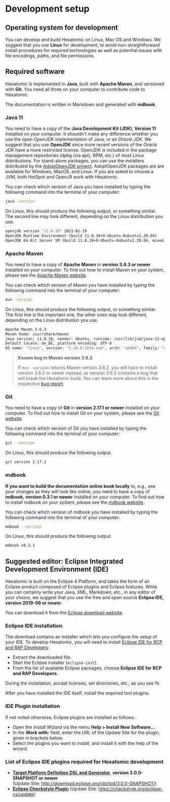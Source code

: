 # Development setup

## Operating system for development

You can develop and build Hexatomic on Linux, Mac OS and Windows.
We suggest that you use **Linux** for development, to avoid non-straightforward install procedures for required technologies as well as potential issues with file encodings, paths, and file permissions.

## Required software

Hexatomic is implemented in **Java**, built with **Apache Maven**, and versioned with **Git**.
You need all three on your computer to contribute code to Hexatomic.

The documentation is written in Markdown and generated with **mdbook**.

### Java 11

You need to have a copy of the **Java Development Kit (JDK), Version 11** installed on your computer.
It shouldn't make any difference whether you use the open *OpenJDK* implementation of Java, or an *Oracle JDK*.
We suggest that you use **OpenJDK** since more recent versions of the *Oracle JDK* have a more restricted license.
OpenJDK is included in the package management repositories (dpkg (via apt), RPM, etc.) of most Linux distributions.
For stand-alone packages, you can use the installers distributed by the [AdoptOpenJDK project](https://adoptopenjdk.net).
AdoptOpenJDK packages are are available for Windows, MacOS, and Linux. If you are asked to choose a JVM, both HotSpot and OpenJ9 work with Hexatomic.

You can check which version of Java you have installed by typing the following command into the terminal of your computer:

```bash
java -version
```

On Linux, this should produce the following output, or something similar. The second line may look different, depending on the Linux distribution you use.

```bash
openjdk version "11.0.10" 2021-01-19
OpenJDK Runtime Environment (build 11.0.10+9-Ubuntu-0ubuntu1.20.04)
OpenJDK 64-Bit Server VM (build 11.0.10+9-Ubuntu-0ubuntu1.20.04, mixed mode, sharing)
```

### Apache Maven

You need to have a copy of **Apache Maven** in **version 3.6.3 or newer** installed on your computer.
To find out how to install Maven on your system, please see the [Apache Maven website](https://maven.apache.org/).

You can check which version of Maven you have installed by typing the following command into the terminal of your computer:

```bash
mvn -version
```

On Linux, this should produce the following output, or something similar. The first line is the important one, the other ones may look different, depending on the Linux distribution you use.

```bash
Apache Maven 3.6.3
Maven home: /usr/share/maven
Java version: 11.0.10, vendor: Ubuntu, runtime: /usr/lib/jvm/java-11-openjdk-amd64
Default locale: de_DE, platform encoding: UTF-8
OS name: "linux", version: "5.10.0-1016-oem", arch: "amd64", family: "unix"
```

> <i class="fa fa-bug"></i> **Known bug in Maven version 3.6.2**
>
> If `mvn -version` returns Maven version *3.6.2*, you will have to install version 3.6.3 or newer instead,
> as version 3.6.2 contains a bug that will break the Hexatomic build. 
> You can learn more about this in the respective [bug report](https://issues.apache.org/jira/browse/MNG-6765).

### Git

You need to have a copy of **Git** in **version 2.17.1 or newer** installed on your computer.
To find out how to install Git on your system, please see the [Git website](https://git-scm.com/).

You can check which version of Git you have installed by typing the following command into the terminal of your computer:

```bash
git --version
```

On Linux, this should produce the following output.

```bash
git version 2.17.1
```

### mdbook

**If you want to build the documentation online book locally** to, e.g., see your changes as they will look like online, 
you need to have a copy of **mdbook, version 0.3.1 or newer** installed on your computer.
To find out how to install mdbook on your system, please see the [mdbook website](https://github.com/rust-lang-nursery/mdBook).

You can check which version of mdbook you have installed by typing the following command into the terminal of your computer:

```bash
mdbook --version
```

On Linux, this should produce the following output.

```bash
mdbook v0.3.1
```


## Suggested editor: Eclipse Integrated Development Environment (IDE)

Hexatomic is built on the Eclipse 4 Platform, and takes the form of an Eclipse product composed of Eclipse plugins and Eclipse features.
While you can certainly write your Java, XML, Markdown, etc., in any editor of your choice, we suggest that you use the free and open source **Eclipse IDE, version 2019-06 or newer**.

You can download it from the [Eclipse download website](https://www.eclipse.org/downloads/).

### Eclipse IDE installation

The download contains an installer which lets you configure the setup of your IDE.
To develop Hexatomic, you will need to install [Eclipse IDE for RCP and RAP Developers](https://www.eclipse.org/downloads/packages/release/2019-06/r/eclipse-ide-rcp-and-rap-developers):

- Extract the downloaded file.
- Start the Eclipse installer (`eclipse-inst`).
- From the list of available Eclipse packages, choose **Eclipse IDE for RCP and RAP Developers**.

During the installation, accept licenses, set directories, etc., as you see fit.

After you have installed the IDE itself, install the required tool plugins.

### IDE Plugin installation

If not noted otherwise, Eclipse plugins are installed as follows:

- Open the *Install Wizard* via the menu **Help > Install New Software...**
- In the **Work with:** field, enter the URL of the Update Site for the plugin, given in brackets below.
- Select the plugins you want to install, and install it with the help of the wizard.

### List of Eclipse IDE plugins required for Hexatomic development

- [**Target Platform Definition DSL and Generator**](https://github.com/eclipse-cbi/targetplatform-dsl), **version 3.0.0-SNAPSHOT or newer**  
(Update Site: <http://download.eclipse.org/cbi/tpd/3.0.0-SNAPSHOT/>)
- [**Eclipse Checkstyle Plugin**](https://checkstyle.org/eclipse-cs/) (Update Site: <https://checkstyle.org/eclipse-cs/update>)
